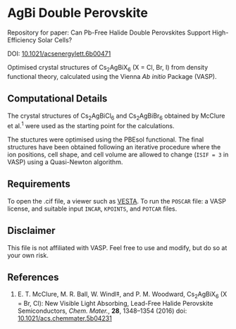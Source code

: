 # AgBi Double Perovskite

Repository for paper: Can Pb-Free Halide Double Perovskites Support High-Efficiency Solar Cells?

DOI: [10.1021/acsenergylett.6b00471](http://pubs.acs.org/doi/abs/10.1021/acsenergylett.6b00471)

Optimised crystal structures of Cs<sub>2</sub>AgBiX<sub>6</sub> (X = Cl, Br, I) from density functional theory, calculated using the Vienna *Ab initio* Package (VASP).

Computational Details
-----------------------
The crystal structures of Cs<sub>2</sub>AgBiCl<sub>6</sub> and Cs<sub>2</sub>AgBiBr<sub>6</sub> obtained by McClure et al.<sup>1</sup> were used as the starting point for the calculations.

The stuctures were optimised using the PBEsol functional.
The final structures have been obtained following an iterative procedure where the ion positions, cell shape, and cell volume are allowed to change (`ISIF = 3` in VASP) using a Quasi-Newton algorithm.

Requirements
------
To open the .cif file, a viewer such as [VESTA](http://jp-minerals.org/vesta/en/).
To run the `POSCAR` file: a VASP license, and suitable input `INCAR`, `KPOINTS`, and `POTCAR` files.

Disclaimer
------
This file is not affiliated with VASP. Feel free to use and modify, but do so at your own risk.

References
-------
1. E. T. McClure, M. R. Ball, W. Windl‡, and P. M. Woodward, Cs<sub>2</sub>AgBiX<sub>6</sub> (X = Br, Cl): New Visible Light Absorbing, Lead-Free Halide Perovskite Semiconductors, *Chem. Mater.*, **28**, 1348–1354 (2016) doi: [10.1021/acs.chemmater.5b04231](http://pubs.acs.org/doi/abs/10.1021/acs.chemmater.5b04231)

